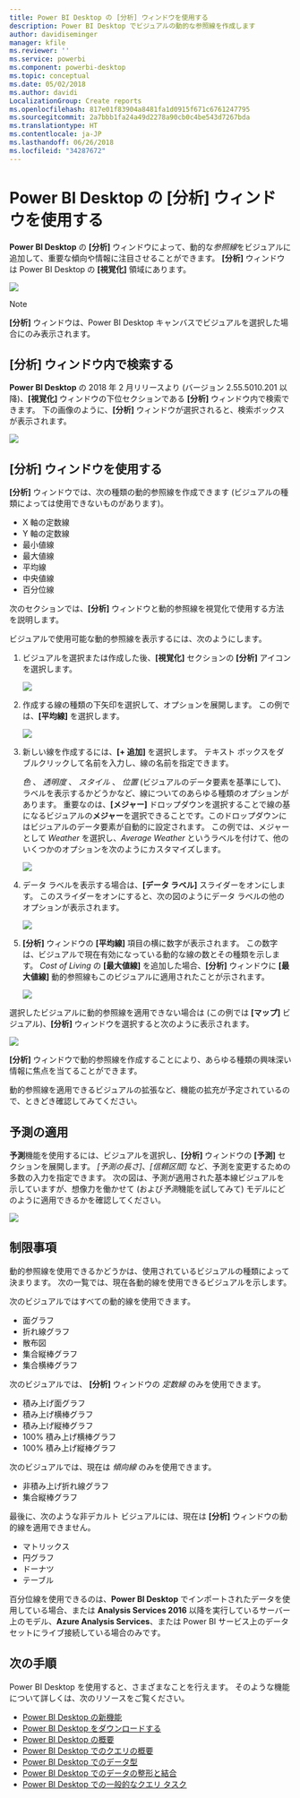 ```yaml
---
title: Power BI Desktop の [分析] ウィンドウを使用する
description: Power BI Desktop でビジュアルの動的な参照線を作成します
author: davidiseminger
manager: kfile
ms.reviewer: ''
ms.service: powerbi
ms.component: powerbi-desktop
ms.topic: conceptual
ms.date: 05/02/2018
ms.author: davidi
LocalizationGroup: Create reports
ms.openlocfilehash: 817e01f83904a8481fa1d0915f671c6761247795
ms.sourcegitcommit: 2a7bbb1fa24a49d2278a90cb0c4be543d7267bda
ms.translationtype: HT
ms.contentlocale: ja-JP
ms.lasthandoff: 06/26/2018
ms.locfileid: "34287672"
---
```

# <a name="using-the-analytics-pane-in-power-bi-desktop"></a>Power BI Desktop の [分析] ウィンドウを使用する
**Power BI Desktop** の **[分析]** ウィンドウによって、動的な*参照線*をビジュアルに追加して、重要な傾向や情報に注目させることができます。 **[分析]** ウィンドウは Power BI Desktop の **[視覚化]** 領域にあります。

![](media/desktop-analytics-pane/analytics-pane_1.png)

> [!NOTE]
> **[分析]** ウィンドウは、Power BI Desktop キャンバスでビジュアルを選択した場合にのみ表示されます。

## <a name="search-within-the-analytics-pane"></a>[分析] ウィンドウ内で検索する
**Power BI Desktop** の 2018 年 2 月リリースより (バージョン 2.55.5010.201 以降)、**[視覚化]** ウィンドウの下位セクションである **[分析]** ウィンドウ内で検索できます。 下の画像のように、**[分析]** ウィンドウが選択されると、検索ボックスが表示されます。

![](media/desktop-analytics-pane/analytics-pane_1b.png)

## <a name="using-the-analytics-pane"></a>[分析] ウィンドウを使用する
**[分析]** ウィンドウでは、次の種類の動的参照線を作成できます (ビジュアルの種類によっては使用できないものがあります)。

* X 軸の定数線
* Y 軸の定数線
* 最小値線
* 最大値線
* 平均線
* 中央値線
* 百分位線

次のセクションでは、**[分析]** ウィンドウと動的参照線を視覚化で使用する方法を説明します。

ビジュアルで使用可能な動的参照線を表示するには、次のようにします。

1. ビジュアルを選択または作成した後、**[視覚化]** セクションの **[分析]** アイコンを選択します。
   
   ![](media/desktop-analytics-pane/analytics-pane_2.png)
2. 作成する線の種類の下矢印を選択して、オプションを展開します。 この例では、**[平均線]** を選択します。
   
   ![](media/desktop-analytics-pane/analytics-pane_3.png)
3. 新しい線を作成するには、**[+ 追加]** を選択します。 テキスト ボックスをダブルクリックして名前を入力し、線の名前を指定できます。
   
   *色* 、 *透明度* 、 *スタイル* 、 *位置*  (ビジュアルのデータ要素を基準にして)、ラベルを表示するかどうかなど、線についてのあらゆる種類のオプションがあります。 重要なのは、**[メジャー]** ドロップダウンを選択することで線の基になるビジュアルの**メジャー**を選択できることです。このドロップダウンにはビジュアルのデータ要素が自動的に設定されます。 この例では、メジャーとして *Weather* を選択し、*Average Weather* というラベルを付けて、他のいくつかのオプションを次のようにカスタマイズします。
   
   ![](media/desktop-analytics-pane/analytics-pane_4.png)
4. データ ラベルを表示する場合は、**[データ ラベル]** スライダーをオンにします。 このスライダーをオンにすると、次の図のようにデータ ラベルの他のオプションが表示されます。
   
   ![](media/desktop-analytics-pane/analytics-pane_5.png)
5. **[分析]** ウィンドウの **[平均線]** 項目の横に数字が表示されます。 この数字は、ビジュアルで現在有効になっている動的な線の数とその種類を示します。 *Cost of Living* の **[最大値線]** を追加した場合、**[分析]** ウィンドウに **[最大値線]** 動的参照線もこのビジュアルに適用されたことが示されます。
   
   ![](media/desktop-analytics-pane/analytics-pane_6.png)

選択したビジュアルに動的参照線を適用できない場合は (この例では **[マップ]** ビジュアル)、**[分析]** ウィンドウを選択すると次のように表示されます。

![](media/desktop-analytics-pane/analytics-pane_7.png)

**[分析]** ウィンドウで動的参照線を作成することにより、あらゆる種類の興味深い情報に焦点を当てることができます。

動的参照線を適用できるビジュアルの拡張など、機能の拡充が予定されているので、ときどき確認してみてください。

## <a name="apply-forecasting"></a>予測の適用
**予測**機能を使用するには、ビジュアルを選択し、**[分析]** ウィンドウの **[予測]** セクションを展開します。 *[予測の長さ]*、*[信頼区間]* など、予測を変更するための多数の入力を指定できます。 次の図は、予測が適用された基本線ビジュアルを示していますが、想像力を働かせて (および*予測*機能を試してみて) モデルにどのように適用できるかを確認してください。

![](media/desktop-analytics-pane/analytics-pane_8.png)

## <a name="limitations"></a>制限事項
動的参照線を使用できるかどうかは、使用されているビジュアルの種類によって決まります。 次の一覧では、現在各動的線を使用できるビジュアルを示します。

次のビジュアルではすべての動的線を使用できます。

* 面グラフ
* 折れ線グラフ
* 散布図
* 集合縦棒グラフ
* 集合横棒グラフ

次のビジュアルでは、 **[分析]** ウィンドウの *定数線* のみを使用できます。

* 積み上げ面グラフ
* 積み上げ横棒グラフ
* 積み上げ縦棒グラフ
* 100% 積み上げ横棒グラフ
* 100% 積み上げ縦棒グラフ

次のビジュアルでは、現在は *傾向線* のみを使用できます。

* 非積み上げ折れ線グラフ
* 集合縦棒グラフ

最後に、次のような非デカルト ビジュアルには、現在は **[分析]** ウィンドウの動的線を適用できません。

* マトリックス
* 円グラフ
* ドーナツ
* テーブル

百分位線を使用できるのは、**Power BI Desktop** でインポートされたデータを使用している場合、または **Analysis Services 2016** 以降を実行しているサーバー上のモデル、**Azure Analysis Services**、または Power BI サービス上のデータセットにライブ接続している場合のみです。 

## <a name="next-steps"></a>次の手順
Power BI Desktop を使用すると、さまざまなことを行えます。 そのような機能について詳しくは、次のリソースをご覧ください。

* [Power BI Desktop の新機能](desktop-latest-update.md)
* [Power BI Desktop をダウンロードする](desktop-get-the-desktop.md)
* [Power BI Desktop の概要](desktop-getting-started.md)
* [Power BI Desktop でのクエリの概要](desktop-query-overview.md)
* [Power BI Desktop でのデータ型](desktop-data-types.md)
* [Power BI Desktop でのデータの整形と結合](desktop-shape-and-combine-data.md)
* [Power BI Desktop での一般的なクエリ タスク](desktop-common-query-tasks.md)    

